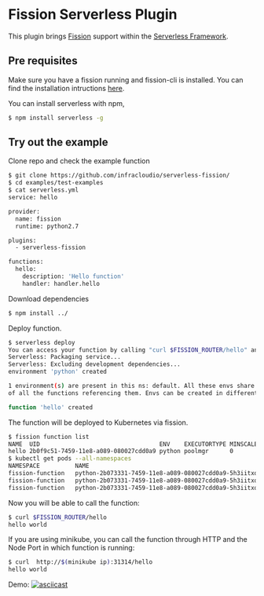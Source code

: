 
# Fission Serverless Plugin

This plugin brings [Fission](https://github.com/fission/fission) support within the [Serverless Framework](https://github.com/serverless).



## Pre requisites

Make sure you have a fission running and fission-cli is installed. You can find the installation intructions [here](https://docs.fission.io/0.8.0/installation/installation/).

You can install serverless with npm,
```bash
$ npm install serverless -g
```

## Try out the example

Clone repo and check the example function
```bash
$ git clone https://github.com/infracloudio/serverless-fission/
$ cd examples/test-examples
$ cat serverless.yml
service: hello

provider:
  name: fission
  runtime: python2.7

plugins:
  - serverless-fission

functions:
  hello:
    description: 'Hello function'
    handler: handler.hello
```

Download dependencies
```bash
$ npm install ../
```

Deploy function.
```bash
$ serverless deploy
You can access your function by calling "curl $FISSION_ROUTER/hello" and get its ip address with "echo $FISSION_ROUTER".
Serverless: Packaging service...
Serverless: Excluding development dependencies...
environment 'python' created

1 environment(s) are present in this ns: default. All these envs share the same service account token, with previleges to view secrets 
of all the functions referencing them. Envs can be created in different ns if isolation is needed   

function 'hello' created
```

The function will be deployed to Kubernetes via fission.
```bash
$ fission function list
NAME  UID                                  ENV    EXECUTORTYPE MINSCALE MAXSCALE MINCPU MAXCPU MINMEMORY MAXMEMORY TARGETCPU             
hello 2b0f9c51-7459-11e8-a089-080027cdd0a9 python poolmgr      0        1        0      0      0         0         80         
$ kubectl get pods --all-namespaces
NAMESPACE          NAME                                                              READY     STATUS        RESTARTS   AGE   
fission-function   python-2b073331-7459-11e8-a089-080027cdd0a9-5h3iitxq-66b4c56lrb   2/2       Running       0          15s             
fission-function   python-2b073331-7459-11e8-a089-080027cdd0a9-5h3iitxq-66b4c5vzpv   2/2       Running       0          15s             
fission-function   python-2b073331-7459-11e8-a089-080027cdd0a9-5h3iitxq-66b4cn8psk   2/2       Running       0          15s  

```

Now you will be able to call the function:
```bash
$ curl $FISSION_ROUTER/hello
hello world
```

If you are using minikube, you can call the function through HTTP and the Node Port in which function is running:
```bash
$ curl  http://$(minikube ip):31314/hello
hello world
```
Demo:
[![asciicast](https://asciinema.org/a/uhBySeyWY8tvqAIbIlaTmLwSA.png)](https://asciinema.org/a/uhBySeyWY8tvqAIbIlaTmLwSA)

